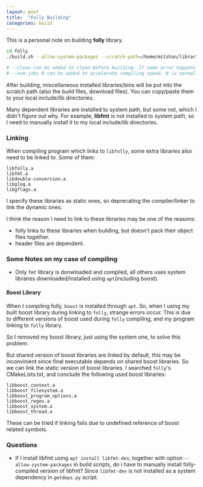 ```yaml
---
layout: post
title:  "Folly Building"
categories: build
---
```


This is a personal note on building **folly** library.

```bash
cd folly
./build.sh --allow-system-packages --scratch-path=/home/mitshan/libraries/folly_scratch

# --clean can be added to clean before building. If some error happens in installing stage of some dependent libraries, remove this and try again.
# --num-jobs N can be added to accelerate compiling speed. N is normally the core count.
```

After building, miscellaneous installed libraries/bins will be put into the scratch path (also the build files, download files). You can copy/paste them to your local include/lib directories.

Many dependent libraries are installed to system path, but some not, which I didn't figure out why. For example, **libfmt** is not installed to system path, so I need to manually install it to my local include/lib directories.

### Linking
When compiling program which links to `libfolly`, some extra libraries also need to be linked to. Some of them:
```
libfolly.a
libfmt.a
libdouble-conversion.a
libglog.a
libgflags.a
```

I specify these libraries as static ones, so deprecating the compiler/linker to link the dynamic ones.

I think the reason I need to link to these libraries may be one of the reasons:
* folly links to these libraries when building, but doesn't pack their object files together.
* header files are dependent.

### Some Notes on my case of compiling
* Only `fmt` library is donwloaded and compiled, all others uses system libraires downloaded/installed using `apt`(including boost).

#### Boost Library
When I compiling folly, `boost` is installed through `apt`. So, when I using my built boost library during linking to `folly`, strange errors occur. This is due to different versions of boost used during `folly` compiling, and my program linking to `folly` library.

So I removed my boost library, just using the system one, to solve this problem.

But shared version of boost libraries are linked by default, this may be inconvinient since final executable depends on shared boost libraries. So we can link the static version of boost libraries. I searched `folly`'s CMakeLists.txt, and conclude the following used boost libraries:
```
libboost_context.a
libboost_filesystem.a
libboost_program_options.a
libboost_regex.a
libboost_system.a
libboost_thread.a
```

These can be tried if linking fails due to undefined reference of boost related symbols.

### Questions
* If I install libfmt using `apt install libfmt-dev`, together with option `--allow-system-packages` in build scripts, do i have to manually install folly-compiled version of libfmt? Since `libfmt-dev` is not installed as a system dependency in `getdeps.py` script.
